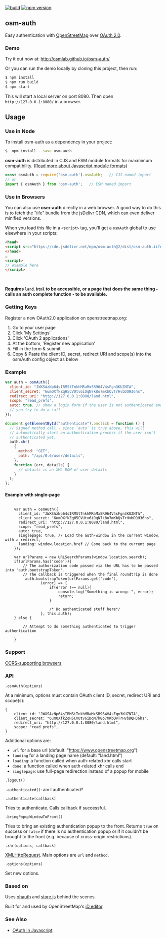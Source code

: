 [![build](https://github.com/osmlab/osm-auth/workflows/build/badge.svg)](https://github.com/osmlab/osm-auth/actions?query=workflow%3A%22build%22)
[![npm version](https://badge.fury.io/js/osm-auth.svg)](https://badge.fury.io/js/osm-auth)

## osm-auth

Easy authentication with [OpenStreetMap](http://www.openstreetmap.org/) over [OAuth 2.0](https://oauth.net/2/).


### Demo

Try it out now at: http://osmlab.github.io/osm-auth/

Or you can run the demo locally by cloning this project, then run:

```sh
$ npm install
$ npm run build
$ npm start
```

This will start a local server on port 8080. Then open `http://127.0.0.1:8080/` in a browser.


## Usage

### Use in Node

To install osm-auth as a dependency in your project:
```bash
$  npm install --save osm-auth
```

**osm-auth** is distributed in CJS and ESM module formats for maxmimum compatibility. ([Read more about Javascript module formats](https://dev.to/iggredible/what-the-heck-are-cjs-amd-umd-and-esm-ikm))


```js
const osmAuth = require('osm-auth').osmAuth;   // CJS named import
// or
import { osmAuth } from 'osm-auth';   // ESM named import
```


### Use in Browsers

You can also use **osm-auth** directly in a web browser.  A good way to do this is to fetch the ["iife"](https://esbuild.github.io/api/#format-iife) bundle from the [jsDelivr CDN](https://www.jsdelivr.com/), which can even deliver minified versions.

When you load this file in a `<script>` tag, you'll get a `osmAuth` global to use elsewhere in your scripts:
```html
<head>
<script src="https://cdn.jsdelivr.net/npm/osm-auth@2/dist/osm-auth.iife.min.js"></script>
</head>
…
<script>
// example here
</script>
```


&nbsp;


**Requires `land.html` to be accessible, or a page that does the same thing -
calls an auth complete function - to be available.**

### Getting Keys

Register a new OAuth2.0 application on openstreetmap.org:

1. Go to your user page
2. Click 'My Settings'
3. Click 'OAuth 2 applications'
4. At the bottom, 'Register new application'
5. Fill in the form & submit
6. Copy & Paste the client ID, secret, redirect URI and scope(s) into the osmAuth config object as below

### Example

```js
var auth = osmAuth({
  client_id: "JWXSAzNp64sIRMStTnkhMRaMxSR964V4sFgn3KUZNTA",
  client_secret: "6umOXfkZqH5CVUtv6iDqN7k8o7mKbQvTrHvbDQH36hs",
  redirect_uri: "http://127.0.0.1:8080/land.html",
  scope: "read_prefs",
  auto: true, // show a login form if the user is not authenticated and
  // you try to do a call
});

document.getElementById("authenticate").onclick = function () {
  // Signed method call - since `auto` is true above, this will
  // automatically start an authentication process if the user isn't
  // authenticated yet.
  auth.xhr(
    {
      method: "GET",
      path: "/api/0.6/user/details",
    },
    function (err, details) {
      // details is an XML DOM of user details
    }
  );
};
```

#### Example with single-page

```

    var auth = osmAuth({
      client_id: "JWXSAzNp64sIRMStTnkhMRaMxSR964V4sFgn3KUZNTA",
      client_secret: "6umOXfkZqH5CVUtv6iDqN7k8o7mKbQvTrHvbDQH36hs",
      redirect_uri: "http://127.0.0.1:8080/land.html",
      scope: "read_prefs",
      auto: true,
      singlepage: true, // Load the auth-window in the current window, with a redirect,
      landing: window.location.href // Come back to the current page
    });

    var urlParams = new URLSearchParams(window.location.search);
    if(urlParams.has('code')){
        // The authorization code passed via the URL has to be passed into 'auth.bootstrapToken'. 
        // The callback is triggered when the final roundtrip is done
         auth.bootstrapToken(urlParams.get('code'),
                (error) => {
                    if(error !== null){
                        console.log("Something is wrong: ", error);
                        return;
                    }

                    /* Do authenticated stuff here*/
                }, this.auth);
    } else {

        // Attempt to do something authenticated to trigger authentication

    }

```

### Support

[CORS-supporting browsers](http://caniuse.com/#feat=cors)

### API

`.osmAuth(options)`

At a minimum, options must contain OAuth client ID, secret, redirect URI and scope(s):

```
{
    client_id: "JWXSAzNp64sIRMStTnkhMRaMxSR964V4sFgn3KUZNTA",
    client_secret: "6umOXfkZqH5CVUtv6iDqN7k8o7mKbQvTrHvbDQH36hs",
    redirect_uri: "http://127.0.0.1:8080/land.html",
    scope: "read_prefs",
}
```

Additional options are:

- `url` for a base url (default: "https://www.openstreetmap.org")
- `landing` for a landing page name (default: "land.html")
- `loading`: a function called when auth-related xhr calls start
- `done`: a function called when auth-related xhr calls end
- `singlepage`: use full-page redirection instead of a popup for mobile

`.logout()`

`.authenticated()`: am I authenticated?

`.authenticate(callback)`

Tries to authenticate. Calls callback if successful.

`.bringPopupWindowToFront()`

Tries to bring an existing authentication popup to the front. Returns `true` on success or `false` if there is no
authentication popup or if it couldn't be brought to the front (e.g. because of cross-origin restrictions).

`.xhr(options, callback)`

[XMLHttpRequest](http://en.wikipedia.org/wiki/XMLHttpRequest).
Main options are `url` and `method`.

`.options(options)`

Set new options.

### Based on

Uses [ohauth](https://github.com/osmlab/ohauth) and
[store.js](https://github.com/marcuswestin/store.js) behind the scenes.

Built for and used by OpenStreetMap's [iD editor](https://github.com/openstreetmap/iD).

### See Also

- [OAuth in Javascript](http://mapbox.com/osmdev/2013/01/15/oauth-in-javascript/)